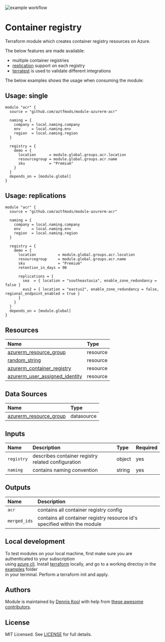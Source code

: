 ![example workflow](https://github.com/aztfmods/module-azurerm-acr/actions/workflows/validate.yml/badge.svg)

# Container registry

Terraform module which creates container registry resources on Azure.

The below features are made available:

- multiple container registries
- [replication](#usage-replications) support on each registry
- [terratest](https://terratest.gruntwork.io) is used to validate different integrations

The below examples shows the usage when consuming the module:

## Usage: single

```hcl
module "acr" {
  source = "github.com/aztfmods/module-azurerm-acr"

  naming = {
    company = local.naming.company
    env     = local.naming.env
    region  = local.naming.region
  }

  registry = {
    demo = {
      location      = module.global.groups.acr.location
      resourcegroup = module.global.groups.acr.name
      sku           = "Premium"
    }
  }
  depends_on = [module.global]
}
```

## Usage: replications

```hcl
module "acr" {
  source = "github.com/aztfmods/module-azurerm-acr"

  naming = {
    company = local.naming.company
    env     = local.naming.env
    region  = local.naming.region
  }

  registry = {
    demo = {
      location          = module.global.groups.acr.location
      resourcegroup     = module.global.groups.acr.name
      sku               = "Premium"
      retention_in_days = 90

      replications = {
        sea  = { location = "southeastasia", enable_zone_redundancy = false }
        eus2 = { location = "eastus2", enable_zone_redundancy = false, regional_endpoint_enabled = true }
      }
    }
  }
  depends_on = [module.global]
}
```

## Resources

| Name | Type |
| :-- | :-- |
| [azurerm_resource_group](https://registry.terraform.io/providers/hashicorp/azurerm/latest/docs/resources/resource_group) | resource |
| [random_string](https://registry.terraform.io/providers/hashicorp/random/latest/docs/resources/string) | resource |
| [azurerm_container_registry](https://registry.terraform.io/providers/hashicorp/azurerm/latest/docs/resources/container_registry) | resource |
| [azurerm_user_assigned_identity](https://registry.terraform.io/providers/hashicorp/azurerm/latest/docs/resources/user_assigned_identity) | resource |

## Data Sources

| Name | Type |
| :-- | :-- |
| [azurerm_resource_group](https://registry.terraform.io/providers/hashicorp/azurerm/1.39.0/docs/data-sources/resource_group) | datasource |

## Inputs

| Name | Description | Type | Required |
| :-- | :-- | :-- | :-- |
| `registry` | describes container registry related configuration | object | yes |
| `naming` | contains naming convention | string | yes |

## Outputs

| Name | Description |
| :-- | :-- |
| `acr` | contains all container registry config |
| `merged_ids` | contains all container registry resource id's specified within the module|

## Local development

To test modules on your local machine, first make sure you are authenticated to your subscription  
using [azure cli](https://learn.microsoft.com/en-us/cli/azure/install-azure-cli). Install [terraform](https://developer.hashicorp.com/terraform/downloads) locally, and go to a working directoy in the [examples](examples) folder  
in your terminal. Perform a terraform init and apply.

## Authors

Module is maintained by [Dennis Kool](https://github.com/dkooll) with help from [these awesome contributors](https://github.com/aztfmods/module-azurerm-acr/graphs/contributors).

## License

MIT Licensed. See [LICENSE](https://github.com/aztfmods/module-azurerm-acr/blob/main/LICENSE) for full details.